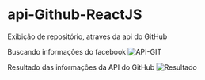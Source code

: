 # api-Github-ReactJS
Exibição de repositório, atraves da api do GitHub

Buscando informaçôes do facebook
![API-GIT](https://user-images.githubusercontent.com/101852187/200928289-49e8b3fb-55e8-4dfe-993e-8ae2a3e91bc5.png)

Resultado das informaçôes da API do GitHub
![Resultado](https://user-images.githubusercontent.com/101852187/200928513-42044a6b-9d93-45b6-9ea3-ec19893a1b32.png)


